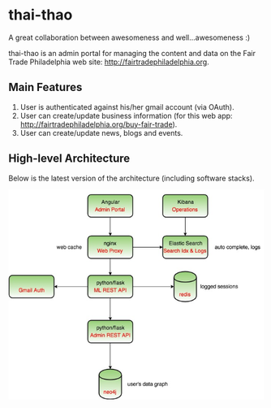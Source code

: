 # thai-thao

A great collaboration between awesomeness and well...awesomeness :)

thai-thao is an admin portal for managing the content and data on the Fair Trade Philadelphia web site: http://fairtradephiladelphia.org.

## Main Features

1. User is authenticated against his/her gmail account (via OAuth).
2. User can create/update business information (for this web app: http://fairtradephiladelphia.org/buy-fair-trade).
3. User can create/update news, blogs and events.

## High-level Architecture

Below is the latest version of the architecture (including software stacks).

![Alt text](docs/admin_portal_high-level_architecture_v0-1.jpg?raw=true "thai-thao")
